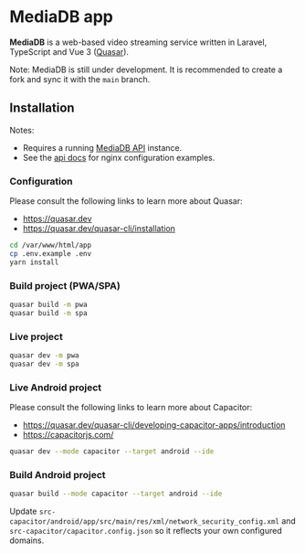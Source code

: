 # MediaDB app

**MediaDB** is a web-based video streaming service written in Laravel, TypeScript and Vue 3 ([Quasar](https://quasar.dev/)).

Note: MediaDB is still under development. It is recommended to create a fork and sync it with the `main` branch.

## Installation

Notes:

- Requires a running [MediaDB API](https://github.com/francoism90/mediadb) instance.
- See the [api docs](https://github.com/francoism90/mediadb/blob/master/doc/nginx/) for nginx configuration examples.

### Configuration

Please consult the following links to learn more about Quasar:

- <https://quasar.dev>
- <https://quasar.dev/quasar-cli/installation>

```bash
cd /var/www/html/app
cp .env.example .env
yarn install
```

### Build project (PWA/SPA)

```bash
quasar build -m pwa
quasar build -m spa
```

### Live project

```bash
quasar dev -m pwa
quasar dev -m spa
```

### Live Android project

Please consult the following links to learn more about Capacitor:

- <https://quasar.dev/quasar-cli/developing-capacitor-apps/introduction>
- <https://capacitorjs.com/>

```bash
quasar dev --mode capacitor --target android --ide
```

### Build Android project

```bash
quasar build --mode capacitor --target android --ide
```

Update `src-capacitor/android/app/src/main/res/xml/network_security_config.xml` and `src-capacitor/capacitor.config.json` so it reflects your own configured domains.
